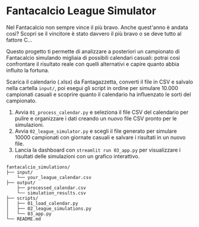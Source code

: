 # Fantacalcio League Simulator

Nel Fantacalcio non sempre vince il più bravo. Anche quest'anno è andata così? Scopri se il vincitore è stato davvero il più bravo o se deve tutto al fattore C...

Questo progetto ti permette di analizzare a posteriori un campionato di Fantacalcio simulando migliaia di possibili calendari casuali: potrai così confrontare il risultato reale con quelli alternativi e capire quanto abbia influito la fortuna.

Scarica il calendario (.xlsx) da Fantagazzetta, converti il file in CSV e salvalo nella cartella `input/`, poi esegui gli script in ordine per simulare 10.000 campionati casuali e scoprire quanto il calendario ha influenzato le sorti del campionato.

1. Avvia `01_process_calendar.py` e seleziona il file CSV del calendario per pulire e organizzare i dati creando un nuovo file CSV pronto per le simulazioni.
2. Avvia `02_league_simulator.py` e scegli il file generato per simulare 10000 campionati con giornate casuali e salvare i risultati in un nuovo file.
3. Lancia la dashboard con `streamlit run 03_app.py` per visualizzare i risultati delle simulazioni con un grafico interattivo.


```
fantacalcio_simulations/
├── input/
    └── your_league_calendar.csv
├── output/
    ├── processed_calendar.csv
    └── simulation_results.csv
├── scripts/
│   ├── 01_load_calendar.py
│   ├── 02_league_simulations.py
│   └── 03_app.py
└── README.md
```